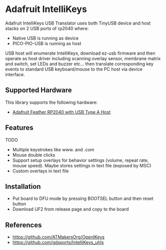 # Adafruit IntelliKeys

Adafruit IntelliKeys USB Translator uses both TinyUSB device and host stacks on 2 USB ports of rp2040 where:

- Native USB is running as device
- PICO-PIO-USB is running as host

USB host will enumerate IntelliKeys, download ez-usb firmware and then operate as host driver including scanning overlay sensor, membrane matrix and switch, set LEDs and buzzer etc... then translate corresponding key events to standard USB keyboard/mouse to the PC host via device interface.

## Supported Hardware

This library supports the following hardware:

- [Adafruit Feather RP2040 with USB Type A Host](https://www.adafruit.com/product/5723)

## Features

TODO

- Multiple keystrokes like www. and .com
- Mouse double clicks
- Support setup overlays for behavior settings (volume, repeat rate, mouse speed). Maybe stores settings in text file (exposed by MSC)
- Custom overlays in text file


## Installation

- Put board to DFU mode by pressing BOOTSEL button and then reset button
- Download UF2 from release page and copy to the board

## References

- https://github.com/ATMakersOrg/OpenIKeys
- https://github.com/gdsports/IntelliKeys_uhls
